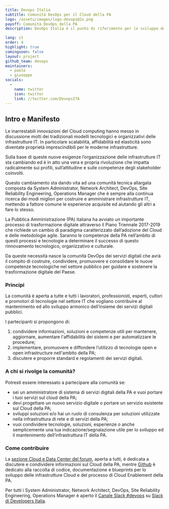 ```yaml
---
title: Devops Italia
subtitle: Comunità DevOps per il Cloud della PA
logo: /assets/images/logo-devops@2x.png
payoff: Comunità DevOps della PA
description: DevOps Italia è il punto di riferimento per lo sviluppo delle pratiche di DevOps e del Cloud della pubblica amministrazione - linee guida, strumenti e un forum per favorire la collaborazione e promuovere il paradigma del Cloud nello sviluppo dei servizi pubblici.

lang: it
order: 4
highlight: true
comingsoon: false
layout: project
github_team: devops
maintainers:
  - paolo
  - giuseppe
socials:
  -
    name: twitter
    icon: twitter
    link: //twitter.com/DevopsITA
---
```


## Intro e Manifesto

Le inarrestabili innovazioni del Cloud computing hanno messo in discussione molti dei tradizionali modelli tecnologici e organizzativi delle infrastrutture IT. In particolare scalabilità, affidabilità ed elasticità sono diventate proprietà imprescindibili per le moderne infrastrutture.

Sulla base di queste nuove esigenze l’organizzazione delle infrastrutture IT sta cambiando ed è in atto una vera e propria rivoluzione che impatta radicalmente sui profili, sull’attitudine e sulle competenze degli stakeholder coinvolti.

Questo cambiamento sta dando vita ad una comunità tecnica allargata composta da System Administrator, Network Architect, DevOps, Site Reliability Engineering, Operations Manager che è sempre alla continua ricerca dei modi migliori per costruire e amministrare infrastrutture IT,  mettendo a fattore comune le esperienze acquisite ed aiutando gli altri a fare lo stesso.

La Pubblica Amministrazione (PA) italiana ha avviato un importante processo di trasformazione digitale attraverso il Piano Triennale 2017-2019 che richiede un cambio di paradigma caratterizzato dall’adozione del Cloud e delle metodologie agile. Saranno le competenze della PA nell’ambito di questi processi e tecnologie a determinare il successo di questo rinnovamento tecnologico, organizzativo e culturale.  

Da queste necessità nasce la comunità DevOps dei servizi digitali che avrà il compito di costruire, condividere, promuovere e consolidare le nuove competenze tecnologiche nel settore pubblico per guidare e sostenere la trasformazione digitale del Paese.

### Principi

La comunità è aperta a tutte e tutti i lavoratori, professionisti, esperti, cultori e promotori di tecnologie nel settore IT che vogliano contribuire al mantenimento ed allo sviluppo armonico dell’insieme dei servizi digitali pubblici.

I partecipanti si propongono di:

1. condividere informazioni, soluzioni e competenze utili per mantenere, aggiornare, aumentare l'affidabilità dei sistemi e per automatizzare le procedure;
2. implementare, promuovere e diffondere l’utilizzo di tecnologie open e open infrastructure nell'ambito della PA;
3. discutere e proporre standard e regolamenti dei servizi digitali.


### A chi si rivolge la comunità?

Potresti essere interessato a partecipare alla comunità se:

-   sei un amministratore di sistema di servizi digitali della PA e vuoi portare i tuoi servizi sul cloud della PA;
-   devi progettare un nuovo servizio digitale o portare un servizio esistente sul Cloud della PA;
-   sviluppi soluzioni e/o hai un ruolo di consulenza per soluzioni utilizzate nella infrastruttura di rete e di servizi della PA;
-   vuoi condividere tecnologie, soluzioni, esperienze o anche semplicemente una tua indicazione/segnalazione utile per lo sviluppo ed il mantenimento dell’infrastruttura IT della PA.


### Come contribuire

La [sezione Cloud e Data Center del forum](https://forum.italia.it/c/piano-triennale/data-center-e-cloud), aperta a tutti, è dedicata a discutere e condividere informazioni sul Cloud della PA, mentre [Github](https://github.com/italia) è dedicato alla raccolta di codice, documentazione e blueprints per lo sviluppo delle infrastrutture Cloud e del processo di Cloud Enablement della PA.

Per tutti i System Administrator, Network Architect, DevOps, Site Reliability Engineering, Operations Manager è aperto il [Canale Slack #devops](https://developersitalia.slack.com/messages/C9TCMU07R/) su [Slack di Developers Italia](https://slack.developers.italia.it).
